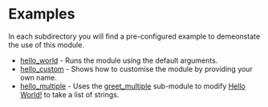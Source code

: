 # Examples
In each subdirectory you will find a pre-configured example to demeonstate the use of this module.

* [hello_world](./hello_world/) - Runs the module using the default arguments.
* [hello_custom](./hello_custom/) - Shows how to customise the module by providing your own name.
* [hello_multiple](./hello_multiple/) - Uses the [greet_multiple](../modules/greet_multiple/) sub-module to modify [Hello World!](../) to take a list of strings.

<!-- BEGIN_TF_DOCS -->

<!-- END_TF_DOCS -->